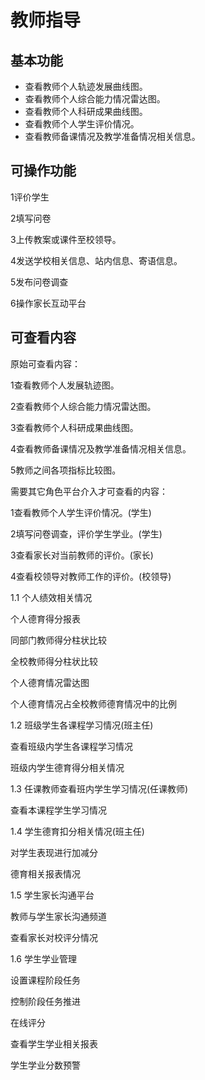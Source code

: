 # 教师指导

## 基本功能

* 查看教师个人轨迹发展曲线图。
* 查看教师个人综合能力情况雷达图。
* 查看教师个人科研成果曲线图。
* 查看教师个人学生评价情况。
* 查看教师备课情况及教学准备情况相关信息。 

## 可操作功能

1评价学生

2填写问卷

3上传教案或课件至校领导。

4发送学校相关信息、站内信息、寄语信息。

5发布问卷调查

6操作家长互动平台

## 可查看内容

原始可查看内容：

1查看教师个人发展轨迹图。

2查看教师个人综合能力情况雷达图。

3查看教师个人科研成果曲线图。

4查看教师备课情况及教学准备情况相关信息。

5教师之间各项指标比较图。

需要其它角色平台介入才可查看的内容：

1查看教师个人学生评价情况。(学生)

2填写问卷调查，评价学生学业。(学生)

3查看家长对当前教师的评价。(家长)

4查看校领导对教师工作的评价。(校领导)


1.1 个人绩效相关情况

个人德育得分报表

同部门教师得分柱状比较

全校教师得分柱状比较

个人德育情况雷达图

个人德育情况占全校教师德育情况中的比例

1.2 班级学生各课程学习情况(班主任)

查看班级内学生各课程学习情况

班级内学生德育得分相关情况

1.3 任课教师查看班内学生学习情况(任课教师)

查看本课程学生学习情况

1.4 学生德育扣分相关情况(班主任)

对学生表现进行加减分

德育相关报表情况

1.5 学生家长沟通平台

教师与学生家长沟通频道

查看家长对校评分情况

1.6 学生学业管理

设置课程阶段任务

控制阶段任务推进

在线评分

查看学生学业相关报表

学生学业分数预警

